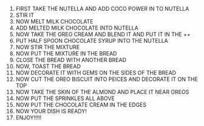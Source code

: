 1. FIRST TAKE THE NUTELLA AND ADD COCO POWER IN TO NUTELLA
2. STIR IT
3. NOW MELT MILK CHOCOLATE 
4. ADD MELTED MILK CHOCOLATE INTO NUTELLA
5. NOW TAKE THE OREO CREAM AND BLEND IT AND PUT IT IN THE ++
6. PUT HALF SPOON CHOCOLATE SYRUP INTO THE NUTELLA
7. NOW STIR THE MIXTURE
8. NOW PUT THE MIXTURE IN THE BREAD
9. CLOSE THE BREAD WITH ANOTHER BREAD
10. NOW, TOAST THE BREAD
11. NOW DECORATE IT WITH GEMS ON THE SIDES OF THE BREAD
12. NOW CUT THE OREO BISCUIT INTO PEICES AND DECORATE IT ON THE TOP
13. NOW TAKE THE SKIN OF THE ALMOND AND PLACE IT NEAR OREOS
14. NOW PUT THE SPRINKLES ALL ABOVE
15. NOW PUT THE CHOCOLATE CREAM IN THE EDGES
16. NOW YOUR DISH IS READY!
17. ENJOY!!!!!